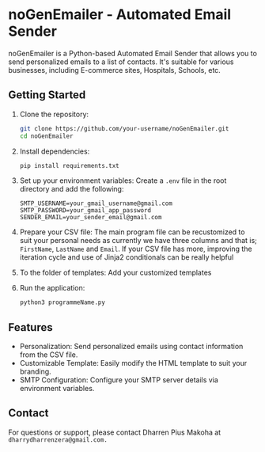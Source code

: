 # noGenEmailer - Automated Email Sender

noGenEmailer is a Python-based Automated Email Sender that allows you to send personalized emails to a list of contacts. It's suitable for various businesses, including E-commerce sites, Hospitals, Schools, etc.

## Getting Started

1. Clone the repository:

   ```bash
   git clone https://github.com/your-username/noGenEmailer.git
   cd noGenEmailer

2. Install dependencies:

   ```bash
   pip install requirements.txt

3. Set up your environment variables:
   Create a `.env` file in the root directory and add the following:

   ```env
   SMTP_USERNAME=your_gmail_username@gmail.com
   SMTP_PASSWORD=your_gmail_app_password
   SENDER_EMAIL=your_sender_email@gmail.com

4. Prepare your CSV file:
   The main program file can be recustomized to suit your personal needs as currently we have three 
   columns and that is; `FirstName`, `LastName` and `Email`. If your CSV file has more, improving the 
   iteration cycle and use of Jinja2 conditionals can be really helpful

4. To the folder of templates:
   Add your customized templates

5. Run the application:

   ```bash
   python3 programmeName.py

## Features

- Personalization: Send personalized emails using contact information    from the CSV file.
- Customizable Template: Easily modify the HTML template to suit your branding.
- SMTP Configuration: Configure your SMTP server details via environment variables.

## Contact
For questions or support, please contact Dharren Pius Makoha at `dharrydharrenzera@gmail.com.`
